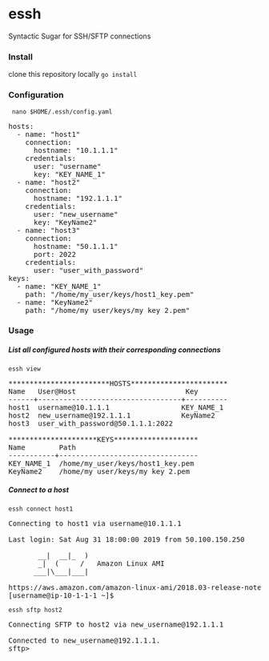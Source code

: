# essh
Syntactic Sugar for SSH/SFTP connections

### Install
clone this repository locally
<code>go install </code>

### Configuration
<code> nano $HOME/.essh/config.yaml</code>

<pre>
hosts:
  - name: "host1"
    connection:
      hostname: "10.1.1.1"
    credentials:
      user: "username"
      key: "KEY_NAME_1"
  - name: "host2"
    connection:
      hostname: "192.1.1.1"
    credentials:
      user: "new_username"
      key: "KeyName2"
  - name: "host3"
    connection:
      hostname: "50.1.1.1"
      port: 2022
    credentials:
      user: "user_with_password"
keys:
  - name: "KEY_NAME_1"
    path: "/home/my_user/keys/host1_key.pem"
  - name: "KeyName2"
    path: "/home/my_user/keys/my_key_2.pem"
</pre>

### Usage
##### List all configured hosts with their corresponding connections

<code>essh view</code>
<pre>
************************HOSTS***********************
Name   User@Host                          Key       
------+----------------------------------+----------
host1  username@10.1.1.1                 KEY_NAME_1 
host2  new_username@192.1.1.1            KeyName2   
host3  user_with_password@50.1.1.1:2022             

*********************KEYS********************
Name        Path                             
-----------+---------------------------------
KEY_NAME_1  /home/my_user/keys/host1_key.pem 
KeyName2    /home/my_user/keys/my_key_2.pem  
</pre>

##### Connect to a host

<code>essh connect host1</code>
<pre>
Connecting to host1 via username@10.1.1.1

Last login: Sat Aug 31 18:00:00 2019 from 50.100.150.250

       __|  __|_  )
       _|  (     /   Amazon Linux AMI
      ___|\___|___|

https://aws.amazon.com/amazon-linux-ami/2018.03-release-notes/
[username@ip-10-1-1-1 ~]$ 
</pre>

<code>essh sftp host2</code>
<pre>
Connecting SFTP to host2 via new_username@192.1.1.1

Connected to new_username@192.1.1.1.
sftp> 
</pre>

